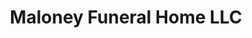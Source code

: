 ---
title: "Maloney Funeral Home LLC"
url: /sarasota/maloney-funeral-home-llc/
shop: Bestattungen
---